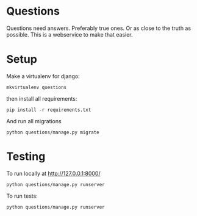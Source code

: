 # Questions

Questions need answers. Preferably true ones. Or as close to the truth as possible. This is a webservice
to make that easier.

# Setup

Make a virtualenv for django:

    mkvirtualenv questions

then install all requirements:

    pip install -r requirements.txt

And run all migrations

    python questions/manage.py migrate


# Testing

To run locally at http://127.0.0.1:8000/

    python questions/manage.py runserver

To run tests:

    python questions/manage.py runserver
